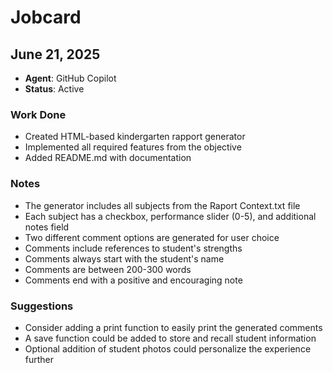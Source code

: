 # Jobcard

## June 21, 2025
- **Agent**: GitHub Copilot
- **Status**: Active

### Work Done
- Created HTML-based kindergarten rapport generator
- Implemented all required features from the objective
- Added README.md with documentation

### Notes
- The generator includes all subjects from the Raport Context.txt file
- Each subject has a checkbox, performance slider (0-5), and additional notes field
- Two different comment options are generated for user choice
- Comments include references to student's strengths
- Comments always start with the student's name
- Comments are between 200-300 words
- Comments end with a positive and encouraging note

### Suggestions
- Consider adding a print function to easily print the generated comments
- A save function could be added to store and recall student information
- Optional addition of student photos could personalize the experience further

